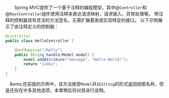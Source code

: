 &emsp;&emsp;Spring MVC提供了一个基于注释的编程模型，其中@<code>Controller</code>和@<code>RestController</code>组件使用注释来表达请求映射，请求输入，异常处理等。 带注释的控制器具有灵活的方法签名，无需扩展基类或实现特定的接口。 以下示例展示了由注释定义的控制器：

```java
@Controller
public class HelloController {

    @GetMapping("/hello")
    public String handle(Model model) {
        model.addAttribute("message", "Hello World!");
        return "index";
    }
}
```

&emsp;&ems;在前面的示例中，该方法接受<code>Model</code>并以<code>String</code>的形式返回视图名称，但是还存在许多其他选项，本章稍后将对其进行说明。
